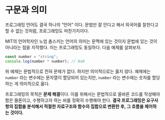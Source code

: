 # 구문과 의미

프로그래밍 언어도 결국 하나의 “언어” 이다. 문법만 잘 안다고 해서 외국어를 잘한다고 할 수 없는 것처럼, 프로그래밍도 마찬가지이다.

MIT의 언어학자인 노엄 촘스키는 언어의 의미는 문맥에 있는 것이지 문법에 있는 것이 아니라는 점을 지적했다. 이는 프로그래밍도 동일하다. 다음 예제를 살펴보자.

```js
const number = "string";
console.log(number * number); // NaN
```

위 예제는 문법적으로 전혀 문제가 없다. 하지만 의미적으로는 옳지 않다. 예제에는 `number` 라는 변수에는 문자열이 할당되어 있는지만, `number` 라는 변수에는 숫자를 할당하는 게 의미적으로 옳다.

프로그래밍의 목적은 **문제 해결**이다. 이를 위해서는 문법적으로 올바른 코드를 작성해야 함은 물론이고, 수행하고자 하는 바를 정확히 수행해야 한다. **결국 프로그래밍은 요구사항의 집합을 분석해서 적절한 자료구조와 함수의 집합으로 변환한 후, 그 흐름을 제어하는 것이다.**
